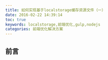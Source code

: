 ```yaml
---
title: 如何实现基于localstorage缓存资源文件（一）
date: 2016-02-22 14:39:14
toc: true
keywords: localstorage,前端优化,gulp,nodejs
categories: 前端优化解决方案
---
```

## 前言
